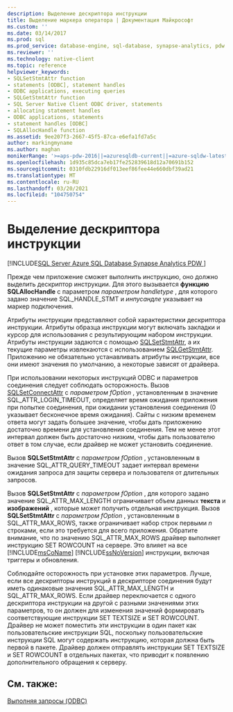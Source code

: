 ```yaml
---
description: Выделение дескриптора инструкции
title: Выделение маркера оператора | Документация Майкрософт
ms.custom: ''
ms.date: 03/14/2017
ms.prod: sql
ms.prod_service: database-engine, sql-database, synapse-analytics, pdw
ms.reviewer: ''
ms.technology: native-client
ms.topic: reference
helpviewer_keywords:
- SQLSetStmtAttr function
- statements [ODBC], statement handles
- ODBC applications, executing queries
- SQLGetStmtAttr function
- SQL Server Native Client ODBC driver, statements
- allocating statement handles
- ODBC applications, statements
- statement handles [ODBC]
- SQLAllocHandle function
ms.assetid: 9ee207f3-2667-45f5-87ca-e6efa1fd7a5c
author: markingmyname
ms.author: maghan
monikerRange: '>=aps-pdw-2016||=azuresqldb-current||=azure-sqldw-latest||>=sql-server-2016||>=sql-server-linux-2017||=azuresqldb-mi-current'
ms.openlocfilehash: 1d935c85dca7eb17fe252839618d12a70691b152
ms.sourcegitcommit: 0310fdb22916df013eef86fee44e660dbf39ad21
ms.translationtype: MT
ms.contentlocale: ru-RU
ms.lasthandoff: 03/20/2021
ms.locfileid: "104750754"
---
```

# <a name="allocating-a-statement-handle"></a>Выделение дескриптора инструкции
[!INCLUDE[SQL Server Azure SQL Database Synapse Analytics PDW ](../../includes/applies-to-version/sql-asdb-asdbmi-asa-pdw.md)]

  Прежде чем приложение сможет выполнить инструкцию, оно должно выделить дескриптор инструкции. Для этого вызывается **функцию SQLAllocHandle** с параметром *параметром handletype* , для которого задано значение SQL_HANDLE_STMT и *инпусандле* указывает на маркер подключения.  
  
 Атрибуты инструкции представляют собой характеристики дескриптора инструкции. Атрибуты образца инструкции могут включать закладки и курсор для использования с результирующим набором инструкции. Атрибуты инструкции задаются с помощью [SQLSetStmtAttr](../../relational-databases/native-client-odbc-api/sqlsetstmtattr.md), а их текущие параметры извлекаются с использованием [SQLGetStmtAttr](../../relational-databases/native-client-odbc-api/sqlgetstmtattr.md). Приложению не обязательно устанавливать атрибуты инструкции, все они имеют значения по умолчанию, а некоторые зависят от драйвера.  
  
 При использовании некоторых инструкций ODBC и параметров соединения следует соблюдать осторожность. Вызов [SQLSetConnectAttr](../../relational-databases/native-client-odbc-api/sqlsetconnectattr.md) с *параметром fOption* , установленным в значение SQL_ATTR_LOGIN_TIMEOUT, определяет время ожидания приложения при попытке соединения, при ожидании установления соединения (0 указывает бесконечное время ожидания). Сайты с низким временем ответа могут задать большее значение, чтобы дать приложению достаточно времени для установления соединения. Тем не менее этот интервал должен быть достаточно низким, чтобы дать пользователю ответ в том случае, если драйвер не может установить соединение.  
  
 Вызов **SQLSetStmtAttr** с *параметром fOption* , установленным в значение SQL_ATTR_QUERY_TIMEOUT задает интервал времени ожидания запроса для защиты сервера и пользователя от длительных запросов.  
  
 Вызов **SQLSetStmtAttr** с *параметром fOption* , для которого задано значение SQL_ATTR_MAX_LENGTH ограничивает объем данных **текста** и **изображений** , которые может получить отдельная инструкция. Вызов **SQLSetStmtAttr** с *параметром fOption* , установленным в SQL_ATTR_MAX_ROWS, также ограничивает набор строк первыми *n* строками, если это требуется для всего приложения. Обратите внимание, что по значению SQL_ATTR_MAX_ROWS драйвер выполняет инструкцию SET ROWCOUNT на сервере. Это влияет на все [!INCLUDE[msCoName](../../includes/msconame-md.md)] [!INCLUDE[ssNoVersion](../../includes/ssnoversion-md.md)] инструкции, включая триггеры и обновления.  
  
 Соблюдайте осторожность при установке этих параметров. Лучше, если все дескрипторы инструкций в дескрипторе соединения будут иметь одинаковые значения SQL_ATTR_MAX_LENGTH и SQL_ATTR_MAX_ROWS. Если драйвер переключается с одного дескриптора инструкции на другой с разными значениями этих параметров, то он должен для изменения значений формировать соответствующие инструкции SET TEXTSIZE и SET ROWCOUNT. Драйвер не может поместить эти инструкции в один пакет как пользовательские инструкции SQL, поскольку пользовательские инструкции SQL могут содержать инструкцию, которая должна быть первой в пакете. Драйвер должен отправлять инструкции SET TEXTSIZE и SET ROWCOUNT в отдельных пакетах, что приводит к появлению дополнительного обращения к серверу.  
  
## <a name="see-also"></a>См. также:  
 [Выполняя запросы &#40;ODBC&#41;](../../relational-databases/native-client-odbc-queries/executing-queries-odbc.md)  
  
  
